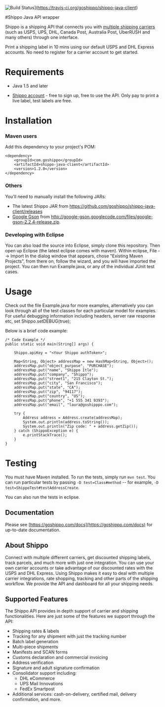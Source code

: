![Build Status](https://travis-ci.org/goshippo/shippo-java-client.svg?branch=master)](https://travis-ci.org/goshippo/shippo-java-client)

#Shippo Java API wrapper

Shippo is a shipping API that connects you with [multiple shipping carriers](https://goshippo.com/carriers/) (such as USPS, UPS, DHL, Canada Post, Australia Post, UberRUSH and many others) through one interface.

Print a shipping label in 10 mins using our default USPS and DHL Express accounts. No need to register for a carrier account to get started.

Requirements
============

* Java 1.5 and later

* [Shippo account](https://goshippo.com/) - free to sign up, free to use the API. Only pay to print a live label, test labels are free. 

Installation
============

### Maven users

Add this dependency to your project's POM:

    <dependency>
        <groupId>com.goshippo</groupId>
        <artifactId>shippo-java-client</artifactId>
        <version>1.2.0</version>
    </dependency>


### Others

You'll need to manually install the following JARs:

* The latest Shippo JAR from <https://github.com/goshippo/shippo-java-client/releases>
* [Google Gson](http://code.google.com/p/google-gson/) from <http://google-gson.googlecode.com/files/google-gson-2.2.4-release.zip>.

### Developing with Eclipse

You can also load the source into Eclipse, simply clone this repository. Then open up Eclipse (the latest eclipse comes with maven).
Within eclipse, File --> Import
In the dialog window that appears, chose "Existing Maven Projects", from there on, follow the wizard, and you will have imported the project.
You can then run Example.java, or any of the individual JUnit test cases. 


Usage
=====

Check out the file Example.java for more examples, alternatively you can look through all of the test classes for each particular model for examples.
For useful debugging information including headers, server raw response etc, set Shippo.setDEBUG(true);

Below is a brief code example:

    /* Code Example */
    public static void main(String[] args) {
    
        Shippo.apiKey = "<Your Shippo authToken>";
        
        Map<String, Object> addressMap = new HashMap<String, Object>();
		addressMap.put("object_purpose", "PURCHASE");
		addressMap.put("name", "Shippo Itle");
		addressMap.put("company", "Shippo");
		addressMap.put("street1", "215 Clayton St.");
		addressMap.put("city", "San Francisco");
		addressMap.put("state", "CA");
		addressMap.put("zip", "94117");
		addressMap.put("country", "US");
		addressMap.put("phone", "+1 555 341 9393");
		addressMap.put("email", "laura@goshipppo.com");

        try {
            Address address = Address.create(addressMap);
            System.out.println(address.toString());
            System.out.println("Zip code: " + address.getZip());
        } catch (ShippoException e) {
            e.printStackTrace();
        }
    }
    


Testing
=======

You must have Maven installed. To run the tests, simply run `mvn test`. You can run particular tests by passing `-D test=Class#method` -- for example, `-D test=ShippoTest#testAddressCreate`.

You can also run the tests in eclipse.

## Documentation

Please see [https://goshippo.com/docs](https://goshippo.com/docs) for up-to-date documentation.

## About Shippo

Connect with multiple different carriers, get discounted shipping labels, track parcels, and much more with just one integration. You can use your own carrier accounts or take advantage of our discounted rates with the USPS and DHL Express. Using Shippo makes it easy to deal with multiple carrier integrations, rate shopping, tracking and other parts of the shipping workflow. We provide the API and dashboard for all your shipping needs.

## Supported Features

The Shippo API provides in depth support of carrier and shipping functionalities. Here are just some of the features we support through the API:

* Shipping rates & labels
* Tracking for any shipment with just the tracking number
* Batch label generation
* Multi-piece shipments
* Manifests and SCAN forms
* Customs declaration and commercial invoicing
* Address verification
* Signature and adult signature confirmation
* Consolidator support including:
	* DHL eCommerce
	* UPS Mail Innovations
	* FedEx Smartpost
* Additional services: cash-on-delivery, certified mail, delivery confirmation, and more.
